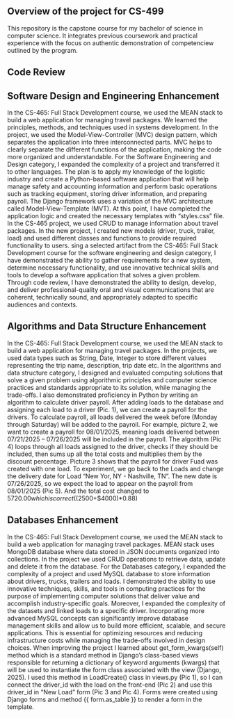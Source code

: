 ## Overview of the project for CS-499
This repository is the capstone course for my bachelor of science in computer science. It integrates previous coursework and practical experience with the focus on authentic demonstration of competenciew outlined by the program.


## Code Review

## Software Design and Engineering Enhancement
In the CS-465: Full Stack Development course, we used the MEAN stack to build a web application for managing travel packages. We learned the principles, methods, and techniques used in systems development. In the project, we used the Model-View-Controller (MVC) design pattern, which separates the application into three interconnected parts. MVC helps to clearly separate the different functions of the application, making the code more organized and understandable.
For the Software Engineering and Design category, I expanded the complexity of a project and transferred it to other languages. The plan is to apply my knowledge of the logistic industry and create a Python-based software application that will help manage safety and accounting information and perform basic operations such as tracking equipment, storing driver information, and preparing payroll. The Django framework uses a variation of the MVC architecture called Model-View-Template (MVT). At this point, I have completed the application logic and created the necessary templates with “styles.css” file. In the CS-465 project, we used CRUD to manage information about travel packages. In the new project, I created new models (driver, truck, trailer, load) and used different classes and functions to provide required functionality to users.
sing a selected artifact from the CS-465: Full Stack Development course for the software engineering and design category, I have demonstrated the ability to gather requirements for a new system, determine necessary functionality, and use innovative technical skills and tools to develop a software application that solves a given problem. Through code review, I have demonstrated the ability to design, develop, and deliver professional-quality oral and visual communications that are coherent, technically sound, and appropriately adapted to specific audiences and contexts.

## Algorithms and Data Structure Enhancement
In the CS-465: Full Stack Development course, we used the MEAN stack to build a web application for managing travel packages. In the projects, we used data types such as String, Date, Integer to store different values representing the trip name, description, trip date etc. In the algorithms and data structure category, I designed and evaluated computing solutions that solve a given problem using algorithmic principles and computer science practices and standards appropriate to its solution, while managing the trade-offs. I also demonstrated proficiency in Python by writing an algorithm to calculate driver payroll. 
After adding loads to the database and assigning each load to a driver (Pic. 1), we can create a payroll for the drivers. To calculate payroll, all loads delivered the week before (Monday through Saturday) will be added to the payroll. For example, picture 2, we want to create a payroll for 08/01/2025, meaning loads delivered between 07/21/2025 – 07/26/2025 will be included in the payroll. The algorithm (Pic 4) loops through all loads assigned to the driver, checks if they should be included, then sums up all the total costs and multiplies them by the discount percentage. Picture 3 shows that the payroll for driver Fuad was created with one load. To experiment, we go back to the Loads and change the delivery date for Load “New Yor, NY - Nashville, TN”. The new date is 07/26/2025, so we expect the load to appear on the payroll from 08/01/2025 (Pic 5). And the total cost changed to $5720.00 which is correct (($2500+$4000)*0.88)

## Databases Enhancement
In the CS-465: Full Stack Development course, we used the MEAN stack to build a web application for managing travel packages. MEAN stack uses MongoDB database where data stored in JSON documents organized into collections. In the project we used CRUD operations to retrieve data, update and delete it from the database.
For the Databases category, I expanded the complexity of a project and used MySQL database to store information about drivers, trucks, trailers and loads. I demonstrated the ability to use innovative techniques, skills, and tools in computing practices for the purpose of implementing computer solutions that deliver value and accomplish industry-specific goals. Moreover, I expanded the complexity of the datasets and linked loads to a specific driver. Incorporating more advanced MySQL concepts can significantly improve database management skills and allow us to build more efficient, scalable, and secure applications. This is essential for optimizing resources and reducing infrastructure costs while managing the trade-offs involved in design choices.
When improving the project I learned about get_form_kwargs(self) method which is a standard method in Django’s class-based views responsible for returning a dictionary of keyword arguments (kwargs) that will be used to instantiate the form class associated with the view (Django, 2025). I used this method in LoadCreate() class in views.py (Pic 1), so I can connect the driver_id with the load on the front-end (Pic 2) and use this driver_id in “New Load” form (Pic 3 and Pic 4). Forms were created using Django forms and method {{ form.as_table }} to render a form in the template.
